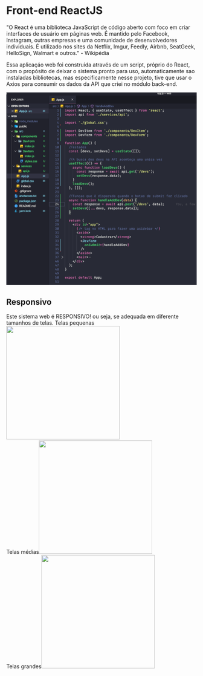 # Front-end ReactJS
"O React é uma biblioteca JavaScript de código aberto com foco em criar interfaces de usuário em páginas web. É mantido pelo Facebook, Instagram, outras empresas e uma comunidade de desenvolvedores individuais. É utilizado nos sites da Netflix, Imgur, Feedly, Airbnb, SeatGeek, HelloSign, Walmart e outros." - Wikipédia

Essa aplicaçáo web foi construida através de um script, próprio do React, com o propósito de deixar o sistema pronto para uso, automaticamente sao instaladas bibliotecas, mas especificamente nesse projeto, tive que usar o Axios para consumir os dados da API que criei no módulo back-end.

<img  alt="Tela do modulo web" src="./img/codWeb.png"/>

## Responsivo 
Este sistema web é RESPONSIVO! ou seja, se adequada em diferente tamanhos de telas.
<span>Telas pequenas</span><img  src="./imgs/SmallScreen.png" width="300px" height="300px"/><br/>
<span>Telas médias</span><img  src="./imgs/MediumScreen.png" width="300px" height="300px"/><br/>
<span>Telas grandes</span><img  src="./imgs/devWeb.png" width="300px" height="300px"/><br/>
